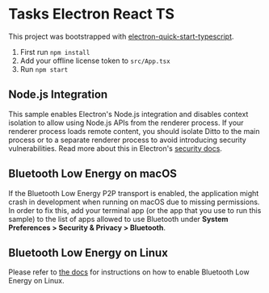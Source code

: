 # Tasks Electron React TS

This project was bootstrapped with [electron-quick-start-typescript](https://github.com/electron/electron-quick-start-typescript).

1. First run `npm install`
2. Add your offline license token to `src/App.tsx`
3. Run `npm start`

## Node.js Integration

This sample enables Electron's Node.js integration and disables context isolation to allow using Node.js APIs from the renderer process. If your renderer process loads remote content, you should isolate Ditto to the main process or to a separate renderer process to avoid introducing security vulnerabilities. Read more about this in Electron's [security docs](https://www.electronjs.org/docs/latest/tutorial/security#2-do-not-enable-nodejs-integration-for-remote-content).

## Bluetooth Low Energy on macOS

If the Bluetooth Low Energy P2P transport is enabled, the application might crash in development when running on macOS due to missing permissions. In order to fix this, add your terminal app (or the app that you use to run this sample) to the list of apps allowed to use Bluetooth under **System Preferences > Security & Privacy > Bluetooth**.

## Bluetooth Low Energy on Linux

Please refer to [the docs](https://docs.ditto.live/raspberrypi/installation) for instructions on how to enable Bluetooth Low Energy on Linux.
